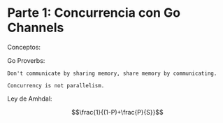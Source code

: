 # Parte 1: Concurrencia con Go Channels


Conceptos:


Go Proverbs:

    Don't communicate by sharing memory, share memory by communicating.

    Concurrency is not parallelism.

Ley de Amhdal: 

$$\frac{1}{(1-P)+\frac{P}{S}}$$
